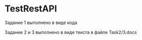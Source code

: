 # TestRestAPI

Задание 1 выполнено в виде кода

Задание 2 и 3 выполнено в виде текста в файле Task2/3.docs
